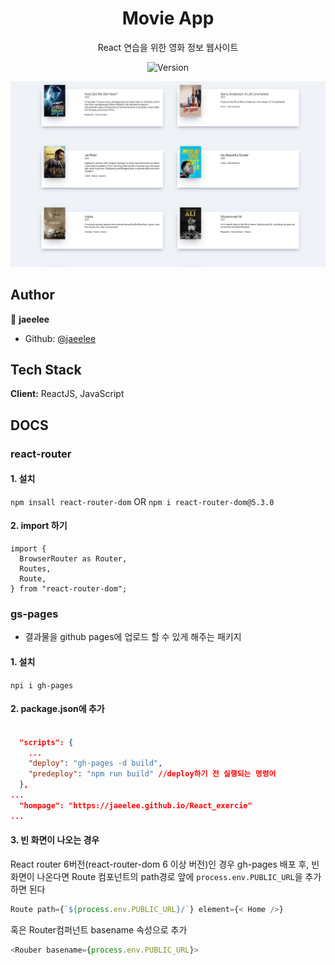 <h1 align="center"> Movie App </h1>
<div align="center">
React 연습을 위한 영화 정보 웹사이트 
  
<p>
  <img alt="Version" src="https://img.shields.io/badge/version-0.1.0-blue.svg?cacheSeconds=2592000" />
</p>
  
[![moive-app](./img/mainScreen.png)](https://jaeelee.github.io/movie_app/)

</div>

## Author

👤 **jaeelee**

* Github: [@jaeelee](https://github.com/jaeelee)

## Tech Stack

**Client:** ReactJS, JavaScript

## DOCS

### react-router

#### 1. 설치 
```npm insall react-router-dom``` 
OR 
```npm i react-router-dom@5.3.0```

#### 2. import 하기
```
import {
  BrowserRouter as Router,
  Routes,
  Route,
} from "react-router-dom";
```

### gs-pages
- 결과물을 github pages에 업로드 할 수 있게 해주는 패키지
#### 1. 설치 
```npi i gh-pages```
#### 2. package.json에 추가
```json

  "scripts": {
    ...
    "deploy": "gh-pages -d build",
    "predeploy": "npm run build" //deploy하기 전 실행되는 명령어
  },
...
  "hompage": "https://jaeelee.github.io/React_exercie"
...

```
#### 3. 빈 화면이 나오는 경우
 React router 6버전(react-router-dom 6 이상 버전)인 경우 gh-pages 배포 후, 빈화면이 나온다면 Route 컴포넌트의 path경로 앞에 ```process.env.PUBLIC_URL```을 추가하면 된다
```javascript
Route path={`${process.env.PUBLIC_URL}/`} element={< Home />}
```

혹은 Router컴퍼넌트 basename 속성으로 추가
```javascript
<Rouber basename={process.env.PUBLIC_URL}>
```
